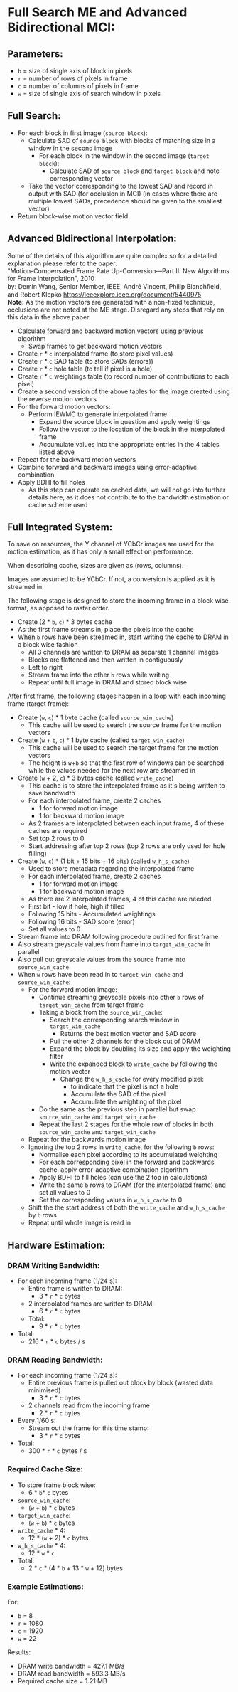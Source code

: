 # Full Search ME and Advanced Bidirectional MCI:

## Parameters:

- `b` = size of single axis of block in pixels
- `r` = number of rows of pixels in frame
- `c` = number of columns of pixels in frame
- `w` = size of single axis of search window in pixels

## Full Search:

- For each block in first image (`source block`):
    - Calculate SAD of `source block` with blocks of matching size in a window in the second image
        - For each block in the window in the second image (`target block`):
            - Calculate SAD of `source block` and `target block` and note corresponding vector
    - Take the vector corresponding to the lowest SAD and record in output with SAD (for occlusion in MCI) (in cases where there are multiple lowest SADs, precedence should be given to the smallest vector)
- Return block-wise motion vector field

## Advanced Bidirectional Interpolation:

Some of the details of this algorithm are quite complex so for a detailed explanation please refer to the paper:  
"Motion-Compensated Frame Rate Up-Conversion—Part II: New Algorithms for Frame Interpolation", 2010  
by: Demin Wang, Senior Member, IEEE, André Vincent, Philip Blanchﬁeld, and Robert Klepko
https://ieeexplore.ieee.org/document/5440975   
**Note:** As the motion vectors are generated with a non-fixed technique, occlusions are not noted at the ME stage. Disregard any steps that rely on this data in the above paper.

- Calculate forward and backward motion vectors using previous algorithm
    - Swap frames to get backward motion vectors
- Create `r` * `c` interpolated frame (to store pixel values)
- Create `r` * `c` SAD table (to store SADs (errors))
- Create `r` * `c` hole table (to tell if pixel is a hole)
- Create `r` * `c` weightings table (to record number of contributions to each pixel)
- Create a second version of the above tables for the image created using the reverse motion vectors
- For the forward motion vectors:
    - Perform IEWMC to generate interpolated frame
        - Expand the source block in question and apply weightings
        - Follow the vector to the location of the block in the interpolated frame
        - Accumulate values into the appropriate entries in the 4 tables listed above
- Repeat for the backward motion vectors
- Combine forward and backward images using error-adaptive combination
- Apply BDHI to fill holes
    - As this step can operate on cached data, we will not go into further details here, as it does not contribute to the bandwidth estimation or cache scheme used

## Full Integrated System:

To save on resources, the Y channel of YCbCr images are used for the motion estimation, as it has only a small effect on performance.

When describing cache, sizes are given as (rows, columns).

Images are assumed to be YCbCr. If not, a conversion is applied as it is streamed in.

The following stage is designed to store the incoming frame in a block wise format, as apposed to raster order.

- Create (2 * `b`, `c`) * 3 bytes cache
- As the first frame streams in, place the pixels into the cache
- When `b` rows have been streamed in, start writing the cache to DRAM in a block wise fashion
    - All 3 channels are written to DRAM as separate 1 channel images
    - Blocks are flattened and then written in contiguously
    - Left to right
    - Stream frame into the other `b` rows while writing
    - Repeat until full image in DRAM and stored block wise

After first frame, the following stages happen in a loop with each incoming frame (target frame):

- Create (`w`, `c`) * 1 byte cache (called `source_win_cache`)
    - This cache will be used to search the source frame for the motion vectors
- Create (`w` + `b`, `c`) * 1 byte cache (called `target_win_cache`)
    - This cache will be used to search the target frame for the motion vectors
    - The height is `w`+`b` so that the first row of windows can be searched while the values needed for the next row are streamed in
- Create (`w` + 2, `c`) * 3 bytes cache (called `write_cache`)
    - This cache is to store the interpolated frame as it's being written to save bandwidth
    - For each interpolated frame, create 2 caches
        - 1 for forward motion image
        - 1 for backward motion image
    - As 2 frames are interpolated between each input frame, 4 of these caches are required
    - Set top 2 rows to 0
    - Start addressing after top 2 rows (top 2 rows are only used for hole filling)
- Create (`w`, `c`) * (1 bit + 15 bits + 16 bits) (called `w_h_s_cache`)
    - Used to store metadata regarding the interpolated frame
    - For each interpolated frame, create 2 caches
        - 1 for forward motion image
        - 1 for backward motion image
    - As there are 2 interpolated frames, 4 of this cache are needed
    - First bit - low if hole, high if filled
    - Following 15 bits - Accumulated weightings
    - Following 16 bits - SAD score (error)
    - Set all values to 0
- Stream frame into DRAM following procedure outlined for first frame
- Also stream greyscale values from frame into `target_win_cache` in parallel
- Also pull out greyscale values from the source frame into `source_win_cache`
- When `w` rows have been read in to `target_win_cache` and `source_win_cache`:
    - For the forward motion image:
        - Continue streaming greyscale pixels into other `b` rows of `target_win_cache` from target frame
        - Taking a block from the `source_win_cache`:
            - Search the corresponding search window in `target_win_cache`
                - Returns the best motion vector and SAD score
            - Pull the other 2 channels for the block out of DRAM
            - Expand the block by doubling its size and apply the weighting filter
            - Write the expanded block to `write_cache` by following the motion vector
                - Change the `w_h_s_cache` for every modified pixel:
                    - to indicate that the pixel is not a hole
                    - Accumulate the SAD of the pixel
                    - Accumulate the weighting of the pixel
        - Do the same as the previous step in parallel but swap `source_win_cache` and `target_win_cache`
        - Repeat the last 2 stages for the whole row of blocks in both `source_win_cache` and `target_win_cache`
    - Repeat for the backwards motion image
    - Ignoring the top 2 rows in `write_cache`, for the following `b` rows:
        - Normalise each pixel according to its accumulated weighting
        - For each corresponding pixel in the forward and backwards cache, apply error-adaptive combination algorithm
        - Apply BDHI to fill holes (can use the 2 top in calculations)
        - Write the same `b` rows to DRAM (for the interpolated frame) and set all values to 0
        - Set the corresponding values in `w_h_s_cache` to 0
    - Shift the the start address of both the `write_cache` and `w_h_s_cache` by `b` rows
    - Repeat until whole image is read in

## Hardware Estimation:

### DRAM Writing Bandwidth:

- For each incoming frame (1/24 s):
    - Entire frame is written to DRAM:
        - 3 * `r` * `c` bytes
    - 2 interpolated frames are written to DRAM:
        - 6 * `r` * `c` bytes
    - Total:
        - 9 * `r` * `c` bytes
- Total:
    - 216 * `r` * `c` bytes / s

### DRAM Reading Bandwidth:

- For each incoming frame (1/24 s):
    - Entire previous frame is pulled out block by block (wasted data minimised)
        - 3 * `r` * `c` bytes
    - 2 channels read from the incoming frame
        - 2 * `r` * `c` bytes
- Every 1/60 s:
    - Stream out the frame for this time stamp:
        - 3 * `r` * `c` bytes
- Total:
    - 300 * `r` * `c` bytes / s

### Required Cache Size:

- To store frame block wise:
    - 6 * `b`* `c` bytes
- `source_win_cache`:
    - (`w` + `b`) * `c` bytes
- `target_win_cache`:
    - (`w` + `b`) * `c` bytes
- `write_cache` * 4:
    - 12 * (`w` + 2) * `c` bytes
- `w_h_s_cache` * 4:
    - 12 * `w` * `c`
- Total:
    - 2 * `c` * (4 * `b` + 13 * `w` + 12) bytes

### Example Estimations:

For:
- `b` = 8
- `r` = 1080
- `c` = 1920
- `w` = 22

Results:
- DRAM write bandwidth = 427.1 MB/s
- DRAM read bandwidth = 593.3 MB/s
- Required cache size = 1.21 MB